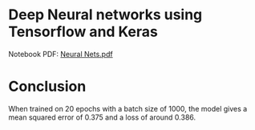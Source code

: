 # Deep Neural networks using Tensorflow and Keras

Notebook PDF: [Neural Nets.pdf](https://github.com/vineetver/Neural-nets/files/5130956/Neural.Nets.pdf)

# Conclusion

When trained on 20 epochs with a batch size of 1000, the model gives a mean squared error of 0.375 and a loss of around 0.386.

